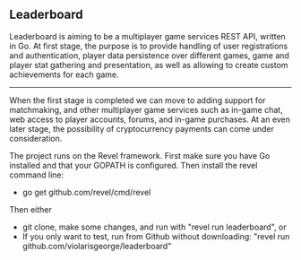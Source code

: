 Leaderboard
-----------

Leaderboard is aiming to be a multiplayer game services REST API, written in Go. 
At first stage, the purpose is to provide handling of user registrations and authentication,
player data persistence over different games, game and player stat gathering
and presentation, as well as allowing to create custom achievements for each 
game.

-----------

When the first stage is completed we can move to adding support for matchmaking,
and other multiplayer game services such as in-game chat, web access to player 
accounts, forums, and in-game purchases. At an even later stage, the possibility
of cryptocurrency payments can come under consideration.

The project runs on the Revel framework. First make sure you have Go installed
and that your GOPATH is configured. Then install the revel command line:
- go get github.com/revel/cmd/revel

Then either
- git clone, make some changes, and run with "revel run leaderboard", or
- If you only want to test, run from Github without downloading: "revel run github.com/violarisgeorge/leaderboard"
